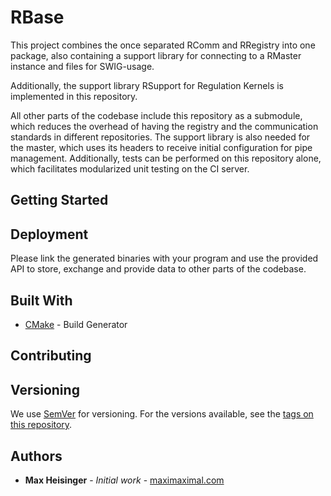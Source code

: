 # RBase

This project combines the once separated RComm and RRegistry into one package, also containing
a support library for connecting to a RMaster instance and files for SWIG-usage.

Additionally, the support library RSupport for Regulation Kernels is implemented in this repository.

All other parts of the codebase include this repository as a submodule, which reduces the overhead of
having the registry and the communication standards in different repositories. The support library is also
needed for the master, which uses its headers to receive initial configuration for pipe management. Additionally,
tests can be performed on this repository alone, which facilitates modularized unit testing on the CI server.

## Getting Started

## Deployment

Please link the generated binaries with your program and use the provided API to store, exchange and
provide data to other parts of the codebase.

## Built With

* [CMake](https://cmake.org/) - Build Generator

## Contributing

## Versioning

We use [SemVer](http://semver.org/) for versioning. For the versions available, see the [tags on this repository](#).

## Authors

* **Max Heisinger** - *Initial work* - [maximaximal.com](https://maximaximal.com)

